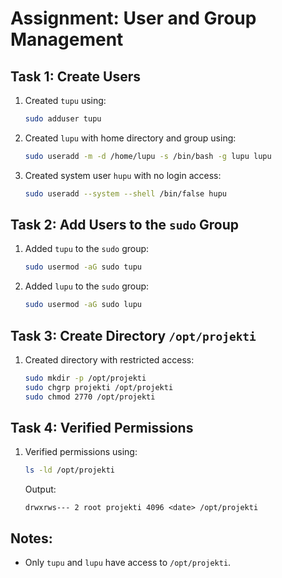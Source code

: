 # Assignment: User and Group Management

## Task 1: Create Users
1. Created `tupu` using:
    ```bash
    sudo adduser tupu
    ```

2. Created `lupu` with home directory and group using:
    ```bash
    sudo useradd -m -d /home/lupu -s /bin/bash -g lupu lupu
    ```

3. Created system user `hupu` with no login access:
    ```bash
    sudo useradd --system --shell /bin/false hupu
    ```

## Task 2: Add Users to the `sudo` Group
1. Added `tupu` to the `sudo` group:
    ```bash
    sudo usermod -aG sudo tupu
    ```

2. Added `lupu` to the `sudo` group:
    ```bash
    sudo usermod -aG sudo lupu
    ```

## Task 3: Create Directory `/opt/projekti`
1. Created directory with restricted access:
    ```bash
    sudo mkdir -p /opt/projekti
    sudo chgrp projekti /opt/projekti
    sudo chmod 2770 /opt/projekti
    ```

## Task 4: Verified Permissions
1. Verified permissions using:
    ```bash
    ls -ld /opt/projekti
    ```

    Output:
    ```
    drwxrws--- 2 root projekti 4096 <date> /opt/projekti
    ```

## Notes:
- Only `tupu` and `lupu` have access to `/opt/projekti`.
